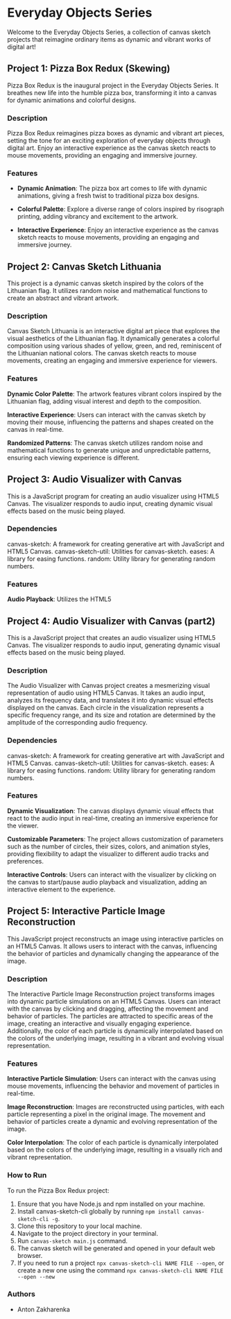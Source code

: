 # Everyday Objects Series

Welcome to the Everyday Objects Series, a collection of canvas sketch projects that reimagine ordinary items as dynamic and vibrant works of digital art!

## Project 1: Pizza Box Redux (Skewing)

Pizza Box Redux is the inaugural project in the Everyday Objects Series. It breathes new life into the humble pizza box, transforming it into a canvas for dynamic animations and colorful designs.

### Description

Pizza Box Redux reimagines pizza boxes as dynamic and vibrant art pieces, setting the tone for an exciting exploration of everyday objects through digital art. Enjoy an interactive experience as the canvas sketch reacts to mouse movements, providing an engaging and immersive journey.

### Features

-   **Dynamic Animation**: The pizza box art comes to life with dynamic animations, giving a fresh twist to traditional pizza box designs.

-   **Colorful Palette**: Explore a diverse range of colors inspired by risograph printing, adding vibrancy and excitement to the artwork.

-   **Interactive Experience**: Enjoy an interactive experience as the canvas sketch reacts to mouse movements, providing an engaging and immersive journey.

## Project 2: Canvas Sketch Lithuania

This project is a dynamic canvas sketch inspired by the colors of the Lithuanian flag. It utilizes random noise and mathematical functions to create an abstract and vibrant artwork.

### Description

Canvas Sketch Lithuania is an interactive digital art piece that explores the visual aesthetics of the Lithuanian flag. It dynamically generates a colorful composition using various shades of yellow, green, and red, reminiscent of the Lithuanian national colors. The canvas sketch reacts to mouse movements, creating an engaging and immersive experience for viewers.

### Features

**Dynamic Color Palette**: The artwork features vibrant colors inspired by the Lithuanian flag, adding visual interest and depth to the composition.

**Interactive Experience**: Users can interact with the canvas sketch by moving their mouse, influencing the patterns and shapes created on the canvas in real-time.

**Randomized Patterns**: The canvas sketch utilizes random noise and mathematical functions to generate unique and unpredictable patterns, ensuring each viewing experience is different.

## Project 3: Audio Visualizer with Canvas

This is a JavaScript program for creating an audio visualizer using HTML5 Canvas. The visualizer responds to audio input, creating dynamic visual effects based on the music being played.

### Dependencies

canvas-sketch: A framework for creating generative art with JavaScript and HTML5 Canvas.
canvas-sketch-util: Utilities for canvas-sketch.
eases: A library for easing functions.
random: Utility library for generating random numbers.

### Features

**Audio Playback**: Utilizes the HTML5 <audio> element for audio playback.
**Canvas Drawing**: Utilizes the HTML5 Canvas API for drawing dynamic visual effects.
**Audio Analysis**: Utilizes the Web Audio API to analyze audio frequency data.
**Dynamic Visual Effects**: Generates dynamic visual effects based on the audio frequency data, creating an immersive audio-visual experience.

## Project 4: Audio Visualizer with Canvas (part2)

This is a JavaScript project that creates an audio visualizer using HTML5 Canvas. The visualizer responds to audio input, generating dynamic visual effects based on the music being played.

### Description

The Audio Visualizer with Canvas project creates a mesmerizing visual representation of audio using HTML5 Canvas. It takes an audio input, analyzes its frequency data, and translates it into dynamic visual effects displayed on the canvas. Each circle in the visualization represents a specific frequency range, and its size and rotation are determined by the amplitude of the corresponding audio frequency.

### Dependencies

canvas-sketch: A framework for creating generative art with JavaScript and HTML5 Canvas.
canvas-sketch-util: Utilities for canvas-sketch.
eases: A library for easing functions.
random: Utility library for generating random numbers.

### Features

**Dynamic Visualization**: The canvas displays dynamic visual effects that react to the audio input in real-time, creating an immersive experience for the viewer.

**Customizable Parameters**: The project allows customization of parameters such as the number of circles, their sizes, colors, and animation styles, providing flexibility to adapt the visualizer to different audio tracks and preferences.

**Interactive Controls**: Users can interact with the visualizer by clicking on the canvas to start/pause audio playback and visualization, adding an interactive element to the experience.

## Project 5: Interactive Particle Image Reconstruction

This JavaScript project reconstructs an image using interactive particles on an HTML5 Canvas. It allows users to interact with the canvas, influencing the behavior of particles and dynamically changing the appearance of the image.

### Description

The Interactive Particle Image Reconstruction project transforms images into dynamic particle simulations on an HTML5 Canvas. Users can interact with the canvas by clicking and dragging, affecting the movement and behavior of particles. The particles are attracted to specific areas of the image, creating an interactive and visually engaging experience. Additionally, the color of each particle is dynamically interpolated based on the colors of the underlying image, resulting in a vibrant and evolving visual representation.

### Features

**Interactive Particle Simulation**: Users can interact with the canvas using mouse movements, influencing the behavior and movement of particles in real-time.

**Image Reconstruction**: Images are reconstructed using particles, with each particle representing a pixel in the original image. The movement and behavior of particles create a dynamic and evolving representation of the image.

**Color Interpolation**: The color of each particle is dynamically interpolated based on the colors of the underlying image, resulting in a visually rich and vibrant representation.

### How to Run

To run the Pizza Box Redux project:

1. Ensure that you have Node.js and npm installed on your machine.
2. Install canvas-sketch-cli globally by running `npm install canvas-sketch-cli -g`.
3. Clone this repository to your local machine.
4. Navigate to the project directory in your terminal.
5. Run `canvas-sketch main.js` command.
6. The canvas sketch will be generated and opened in your default web browser.
7. If you need to run a project `npx canvas-sketch-cli NAME FILE --open`,
   or create a new one using the command `npx canvas-sketch-cli NAME FILE --open --new`

### Authors

-   Anton Zakharenka
